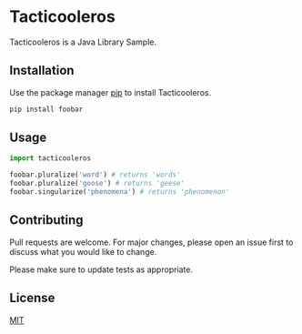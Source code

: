 # Tacticooleros

Tacticooleros is a Java Library Sample.

## Installation

Use the package manager [pip](https://pip.pypa.io/en/stable/) to install Tacticooleros.

```bash
pip install foobar
```

## Usage

```python
import tacticooleros

foobar.pluralize('word') # returns 'words'
foobar.pluralize('goose') # returns 'geese'
foobar.singularize('phenomena') # returns 'phenomenon'
```

## Contributing
Pull requests are welcome. For major changes, please open an issue first to discuss what you would like to change.

Please make sure to update tests as appropriate.

## License
[MIT](https://choosealicense.com/licenses/mit/)

